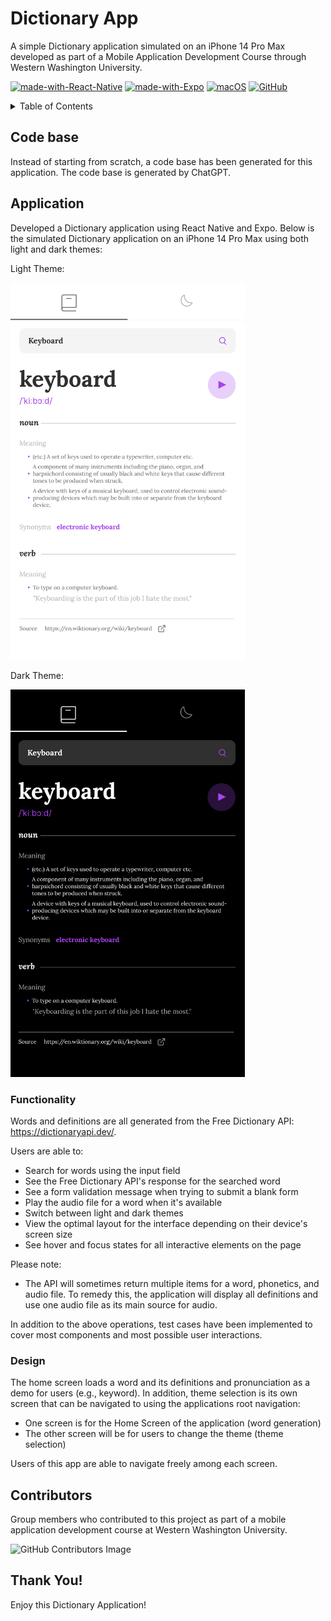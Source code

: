# Dictionary App
A simple Dictionary application simulated on an iPhone 14 Pro Max developed as part of a Mobile Application Development Course through Western Washington University.

[![made-with-React-Native](https://img.shields.io/badge/Made%20with-React%20Native-1f425f.svg)](https://reactnative.dev/) [![made-with-Expo](https://img.shields.io/badge/Made%20with-Expo-1f425f.svg)](https://expo.dev/) [![macOS](https://svgshare.com/i/ZjP.svg)](https://svgshare.com/i/ZjP.svg) [![GitHub](https://badgen.net/badge/icon/github?icon=github&label)](https://github.com/sammurraytuesta)

<!-- TABLE OF CONTENTS -->
<details>
  <summary>Table of Contents</summary>
  <ol>
    <li><a href="#Code-Base">Code Base</a></li>
    <li><a href="#Application">Application</a></li>
    <ul>
        <li><a href="#Functionality">Functionality</a></li>
        <li><a href="#Design">Design</a></li>
    </ul>
    <li><a href="#Contributors">Contributors</a></li>
    <li><a href="#Thank-You">Thank You!</a></li>
  </ol>
</details>

## Code base

Instead of starting from scratch, a code base has been generated for this application. The code base is generated by ChatGPT.

## Application 
Developed a Dictionary application using React Native and Expo. Below is the simulated Dictionary application on an iPhone 14 Pro Max using both light and dark themes:

Light Theme:

<img width="375px" src="./design/simulated-app-light.png"/>

Dark Theme: 

<img width="375px" src="./design/simulated-app-dark.png"/>

### Functionality

Words and definitions are all generated from the Free Dictionary API: https://dictionaryapi.dev/. 

Users are able to:

* Search for words using the input field
* See the Free Dictionary API's response for the searched word
* See a form validation message when trying to submit a blank form
* Play the audio file for a word when it's available
* Switch between light and dark themes
* View the optimal layout for the interface depending on their device's screen size
* See hover and focus states for all interactive elements on the page

Please note:

* The API will sometimes return multiple items for a word, phonetics, and audio file. To remedy this, the application will display all definitions and use one audio file as its main source for audio.

In addition to the above operations, test cases have been implemented to cover most components and most possible user interactions. 

### Design

The home screen loads a word and its definitions and pronunciation as a demo for users (e.g., keyword). In addition, theme selection is its own screen that can be navigated to using the applications root navigation:

* One screen is for the Home Screen of the application 
(word generation)
* The other screen will be for users to change the theme 
(theme selection)

Users of this app are able to navigate freely among each screen.

## Contributors 
Group members who contributed to this project as part of a mobile application development course at Western Washington University.

![GitHub Contributors Image](https://contrib.rocks/image?repo=sammurraytuesta/dictionary-app)

## Thank You!
Enjoy this Dictionary Application! 
